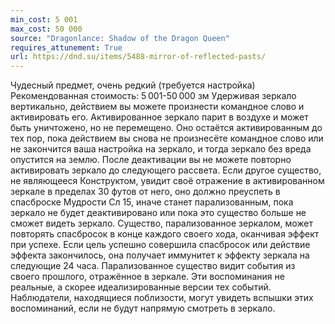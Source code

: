 ```yaml
---
min_cost: 5 001
max_cost: 50 000
source: "Dragonlance: Shadow of the Dragon Queen"
requires_attunement: True
url: https://dnd.su/items/5488-mirror-of-reflected-pasts/
---
```


Чудесный предмет, очень редкий (требуется настройка)
Рекомендованная стоимость: 5 001-50 000 зм
Удерживая зеркало вертикально, действием вы можете произнести командное слово и активировать его. Активированное зеркало парит в воздухе и может быть уничтожено, но не перемещено. Оно остаётся активированным до тех пор, пока действием вы снова не произнесёте командное слово или не закончится ваша настройка на зеркало, и тогда зеркало без вреда опустится на землю. После деактивации вы не можете повторно активировать зеркало до следующего рассвета.
Если другое существо, не являющееся Конструктом, увидит своё отражение в активированном зеркале в пределах 30 футов от него, оно должно преуспеть в спасброске Мудрости Сл 15, иначе станет парализованным, пока зеркало не будет деактивировано или пока это существо больше не сможет видеть зеркало. Существо, парализованное зеркалом, может повторять спасбросок в конце каждого своего хода, оканчивая эффект при успехе. Если цель успешно совершила спасбросок или действие эффекта закончилось, она получает иммунитет к эффекту зеркала на следующие 24 часа.
Парализованное существо видит события из своего прошлого, отражённое в зеркале. Эти воспоминания не реальные, а скорее идеализированные версии тех событий. Наблюдатели, находящиеся поблизости, могут увидеть вспышки этих воспоминаний, если не будут напрямую смотреть в зеркало.